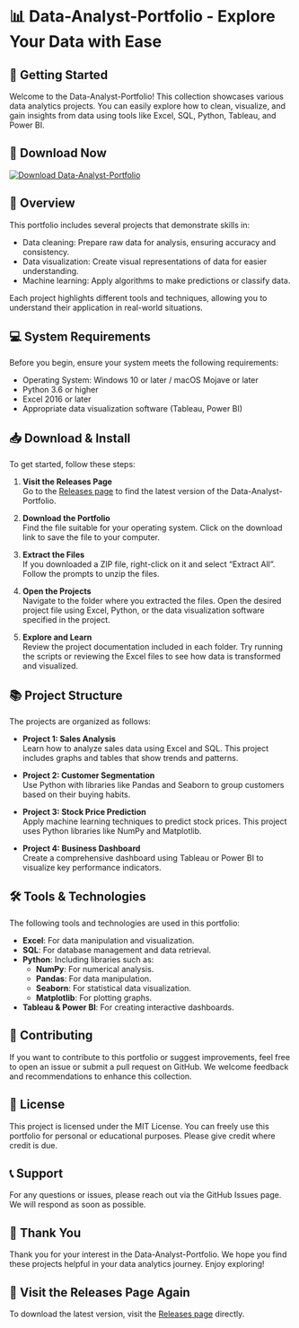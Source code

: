# 📊 Data-Analyst-Portfolio - Explore Your Data with Ease

## 🚀 Getting Started

Welcome to the Data-Analyst-Portfolio! This collection showcases various data analytics projects. You can easily explore how to clean, visualize, and gain insights from data using tools like Excel, SQL, Python, Tableau, and Power BI.

## 🔗 Download Now

[![Download Data-Analyst-Portfolio](https://img.shields.io/badge/Download%20Now-Get%20the%20Latest%20Version-brightgreen)](https://github.com/BcaMalai/Data-Analyst-Portfolio/releases)

## 📁 Overview

This portfolio includes several projects that demonstrate skills in:

- Data cleaning: Prepare raw data for analysis, ensuring accuracy and consistency.
- Data visualization: Create visual representations of data for easier understanding.
- Machine learning: Apply algorithms to make predictions or classify data.

Each project highlights different tools and techniques, allowing you to understand their application in real-world situations.

## 💻 System Requirements

Before you begin, ensure your system meets the following requirements:

- Operating System: Windows 10 or later / macOS Mojave or later
- Python 3.6 or higher
- Excel 2016 or later
- Appropriate data visualization software (Tableau, Power BI)

## 📥 Download & Install

To get started, follow these steps:

1. **Visit the Releases Page**  
   Go to the [Releases page](https://github.com/BcaMalai/Data-Analyst-Portfolio/releases) to find the latest version of the Data-Analyst-Portfolio.

2. **Download the Portfolio**  
   Find the file suitable for your operating system. Click on the download link to save the file to your computer.

3. **Extract the Files**  
   If you downloaded a ZIP file, right-click on it and select “Extract All”. Follow the prompts to unzip the files.

4. **Open the Projects**  
   Navigate to the folder where you extracted the files. Open the desired project file using Excel, Python, or the data visualization software specified in the project.

5. **Explore and Learn**  
   Review the project documentation included in each folder. Try running the scripts or reviewing the Excel files to see how data is transformed and visualized.

## 📚 Project Structure

The projects are organized as follows:

- **Project 1: Sales Analysis**  
  Learn how to analyze sales data using Excel and SQL. This project includes graphs and tables that show trends and patterns.

- **Project 2: Customer Segmentation**  
  Use Python with libraries like Pandas and Seaborn to group customers based on their buying habits.

- **Project 3: Stock Price Prediction**  
  Apply machine learning techniques to predict stock prices. This project uses Python libraries like NumPy and Matplotlib.

- **Project 4: Business Dashboard**  
  Create a comprehensive dashboard using Tableau or Power BI to visualize key performance indicators.

## 🛠️ Tools & Technologies

The following tools and technologies are used in this portfolio:

- **Excel**: For data manipulation and visualization.
- **SQL**: For database management and data retrieval.
- **Python**: Including libraries such as:
  - **NumPy**: For numerical analysis.
  - **Pandas**: For data manipulation.
  - **Seaborn**: For statistical data visualization.
  - **Matplotlib**: For plotting graphs.
- **Tableau & Power BI**: For creating interactive dashboards.

## 🤝 Contributing

If you want to contribute to this portfolio or suggest improvements, feel free to open an issue or submit a pull request on GitHub. We welcome feedback and recommendations to enhance this collection.

## 📝 License

This project is licensed under the MIT License. You can freely use this portfolio for personal or educational purposes. Please give credit where credit is due.

## 📞 Support

For any questions or issues, please reach out via the GitHub Issues page. We will respond as soon as possible.

## 🎉 Thank You

Thank you for your interest in the Data-Analyst-Portfolio. We hope you find these projects helpful in your data analytics journey. Enjoy exploring!

## 🔗 Visit the Releases Page Again

To download the latest version, visit the [Releases page](https://github.com/BcaMalai/Data-Analyst-Portfolio/releases) directly.